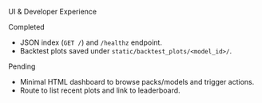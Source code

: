 UI & Developer Experience

Completed
- JSON index (`GET /`) and `/healthz` endpoint.
- Backtest plots saved under `static/backtest_plots/<model_id>/`.

Pending
- Minimal HTML dashboard to browse packs/models and trigger actions.
- Route to list recent plots and link to leaderboard.
